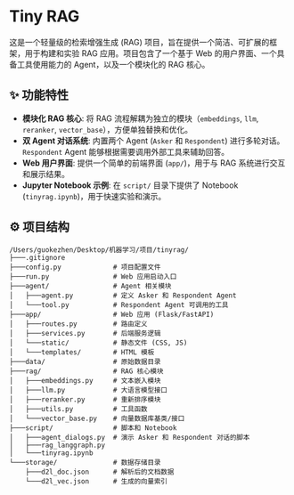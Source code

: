 # Tiny RAG

这是一个轻量级的检索增强生成 (RAG) 项目，旨在提供一个简洁、可扩展的框架，用于构建和实验 RAG 应用。项目包含了一个基于 Web 的用户界面、一个具备工具使用能力的 Agent，以及一个模块化的 RAG 核心。

## ✨ 功能特性

- **模块化 RAG 核心**: 将 RAG 流程解耦为独立的模块（`embeddings`, `llm`, `reranker`, `vector_base`），方便单独替换和优化。
- **双 Agent 对话系统**: 内置两个 Agent (`Asker` 和 `Respondent`) 进行多轮对话。`Respondent` Agent 能够根据需要调用外部工具来辅助回答。
- **Web 用户界面**: 提供一个简单的前端界面 (`app/`)，用于与 RAG 系统进行交互和展示结果。
- **Jupyter Notebook 示例**: 在 `script/` 目录下提供了 Notebook (`tinyrag.ipynb`)，用于快速实验和演示。

## ⚙️ 项目结构

```
/Users/guokezhen/Desktop/机器学习/项目/tinyrag/
├───.gitignore
├───config.py             # 项目配置文件
├───run.py                # Web 应用启动入口
├───agent/                # Agent 相关模块
│   ├───agent.py          # 定义 Asker 和 Respondent Agent
│   └───tool.py           # Respondent Agent 可调用的工具
├───app/                  # Web 应用 (Flask/FastAPI)
│   ├───routes.py         # 路由定义
│   ├───services.py       # 后端服务逻辑
│   └───static/           # 静态文件 (CSS, JS)
│   └───templates/        # HTML 模板
├───data/                 # 原始数据目录
├───rag/                  # RAG 核心模块
│   ├───embeddings.py     # 文本嵌入模块
│   ├───llm.py            # 大语言模型接口
│   ├───reranker.py       # 重新排序模块
│   ├───utils.py          # 工具函数
│   └───vector_base.py    # 向量数据库基类/接口
├───script/               # 脚本和 Notebook
│   ├───agent_dialogs.py  # 演示 Asker 和 Respondent 对话的脚本
│   ├───rag_langgraph.py
│   └───tinyrag.ipynb
└───storage/              # 数据存储目录
    ├───d2l_doc.json      # 解析后的文档数据
    └───d2l_vec.json      # 生成的向量索引
```



